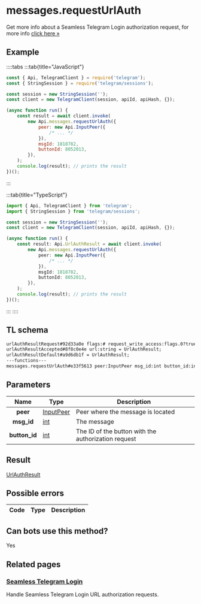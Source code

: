# messages.requestUrlAuth

Get more info about a Seamless Telegram Login authorization request, for more info [click here »](https://core.telegram.org/api/url-authorization)

## Example

::::tabs
:::tab{title="JavaScript"}

```js
const { Api, TelegramClient } = require('telegram');
const { StringSession } = require('telegram/sessions');

const session = new StringSession('');
const client = new TelegramClient(session, apiId, apiHash, {});

(async function run() {
    const result = await client.invoke(
        new Api.messages.requestUrlAuth({
            peer: new Api.InputPeer({
                /* ... */
            }),
            msgId: 1818782,
            buttonId: 8052013,
        }),
    );
    console.log(result); // prints the result
})();
```

:::

:::tab{title="TypeScript"}

```ts
import { Api, TelegramClient } from 'telegram';
import { StringSession } from 'telegram/sessions';

const session = new StringSession('');
const client = new TelegramClient(session, apiId, apiHash, {});

(async function run() {
    const result: Api.UrlAuthResult = await client.invoke(
        new Api.messages.requestUrlAuth({
            peer: new Api.InputPeer({
                /* ... */
            }),
            msgId: 1818782,
            buttonId: 8052013,
        }),
    );
    console.log(result); // prints the result
})();
```

:::
::::

## TL schema

```txt
urlAuthResultRequest#92d33a0e flags:# request_write_access:flags.0?true bot:User domain:string = UrlAuthResult;
urlAuthResultAccepted#8f8c0e4e url:string = UrlAuthResult;
urlAuthResultDefault#a9d6db1f = UrlAuthResult;
---functions---
messages.requestUrlAuth#e33f5613 peer:InputPeer msg_id:int button_id:int = UrlAuthResult;
```

## Parameters

|     Name      | Type                                                  | Description                                         |
| :-----------: | ----------------------------------------------------- | --------------------------------------------------- |
|   **peer**    | [InputPeer](https://core.telegram.org/type/InputPeer) | Peer where the message is located                   |
|  **msg_id**   | [int](https://core.telegram.org/type/int)             | The message                                         |
| **button_id** | [int](https://core.telegram.org/type/int)             | The ID of the button with the authorization request |

## Result

[UrlAuthResult](https://core.telegram.org/type/UrlAuthResult)

## Possible errors

| Code | Type | Description |
| :--: | ---- | ----------- |

## Can bots use this method?

Yes

## Related pages

### [Seamless Telegram Login](https://core.telegram.org/api/url-authorization)

Handle Seamless Telegram Login URL authorization requests.
